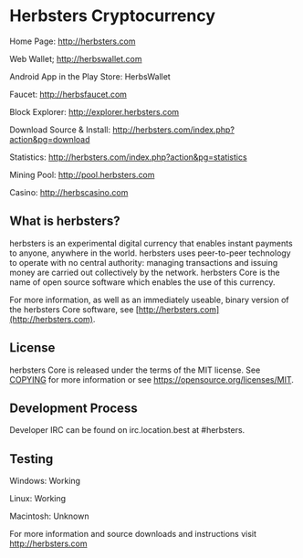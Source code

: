 Herbsters Cryptocurrency
========================

Home Page: http://herbsters.com

Web Wallet; http://herbswallet.com

Android App in the Play Store: HerbsWallet

Faucet: http://herbsfaucet.com

Block Explorer: http://explorer.herbsters.com

Download Source & Install: http://herbsters.com/index.php?action&pg=download

Statistics: http://herbsters.com/index.php?action&pg=statistics

Mining Pool: http://pool.herbsters.com

Casino: http://herbscasino.com

What is herbsters?
----------------

herbsters is an experimental digital currency that enables instant payments to
anyone, anywhere in the world. herbsters uses peer-to-peer technology to operate
with no central authority: managing transactions and issuing money are carried
out collectively by the network. herbsters Core is the name of open source
software which enables the use of this currency.

For more information, as well as an immediately useable, binary version of
the herbsters Core software, see [http://herbsters.com](http://herbsters.com).

License
-------

herbsters Core is released under the terms of the MIT license. See [COPYING](COPYING) for more
information or see https://opensource.org/licenses/MIT.

Development Process
-------------------

Developer IRC can be found on irc.location.best at #herbsters.

Testing
-------

Windows: Working

Linux: Working

Macintosh: Unknown

For more information and source downloads and instructions visit http://herbsters.com
